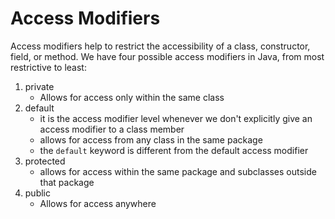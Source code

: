 # Access Modifiers
Access modifiers help to restrict the accessibility of a class, constructor, field, or method. We have four possible access modifiers in Java, from most restrictive to least:
1. private
    - Allows for access only within the same class
2. default
    - it is the access modifier level whenever we don't explicitly give an access modifier to a class member
    - allows for access from any class in the same package
    - the `default` keyword is different from the default access modifier
3. protected
    - allows for access within the same package and subclasses outside that package
4. public
    - Allows for access anywhere

